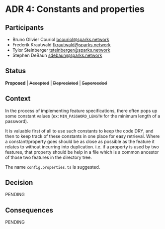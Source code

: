 # ADR 4: Constants and properties

## Participants
- Bruno Olivier Couriol <bcouriol@sparks.network>
- Frederik Krautwald <fkrautwald@sparks.network>
- Tylor Steinberger <tsteinberger@sparks.network>
- Stephen DeBaun <sdebaun@sparks.network>

## Status

**Proposed** | ~~Accepted~~ | ~~Depreciated~~ | ~~Superceded~~

## Context

In the process of implementing feature specifications, there often pops up some constant values (ex: `MIN_PASSWORD_LENGTH` for the minimum length of a password).

It is valuable first of all to use such constants to keep the code DRY, and then to keep track of these constants in one place for easy retrieval. Where a constant/property goes should be as close as possible as the feature it relates to without incurring into duplication. i.e. if a property is used by two features, that property should be help in a file which is a common ancestor of those two features in the directory tree.

The name `config.properties.ts` is suggested.

## Decision
PENDING

## Consequences
PENDING
